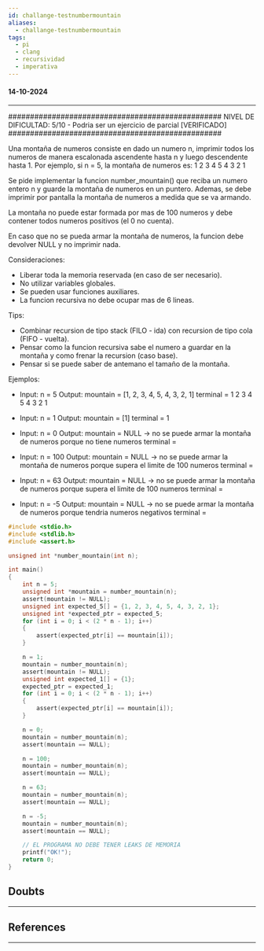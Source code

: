 ```yaml
---
id: challange-testnumbermountain
aliases:
  - challange-testnumbermountain
tags:
  - pi
  - clang
  - recursividad
  - imperativa
---
```

#### 14-10-2024
---
#################################################
    NIVEL DE DIFICULTAD: 5/10 - Podria ser un ejercicio de parcial [VERIFICADO]
#################################################

Una montaña de numeros consiste en dado un numero n, imprimir todos los numeros de manera escalonada
ascendente hasta n y luego descendente hasta 1. Por ejemplo, si n = 5, la montaña de numeros es:
1 2 3 4 5 4 3 2 1

Se pide implementar la funcion number_mountain() que reciba un numero entero n y guarde
la montaña de numeros en un puntero. Ademas, se debe imprimir por pantalla la montaña de numeros
a medida que se va armando.

La montaña no puede estar formada por mas de 100 numeros y debe contener todos numeros positivos
(el 0 no cuenta).

En caso que no se pueda armar la montaña de numeros, la funcion debe devolver NULL y no imprimir nada.

Consideraciones:
- Liberar toda la memoria reservada (en caso de ser necesario).
- No utilizar variables globales.
- Se pueden usar funciones auxiliares.
- La funcion recursiva no debe ocupar mas de 6 lineas.

Tips:
- Combinar recursion de tipo stack (FILO - ida) con recursion de tipo cola (FIFO - vuelta).
- Pensar como la funcion recursiva sabe el numero a guardar en la montaña y como frenar la recursion (caso base).
- Pensar si se puede saber de antemano el tamaño de la montaña.

Ejemplos:
- Input: n = 5
  Output: mountain = [1, 2, 3, 4, 5, 4, 3, 2, 1]
          terminal = 1 2 3 4 5 4 3 2 1

- Input: n = 1
  Output: mountain = [1]
          terminal = 1

- Input: n = 0
  Output: mountain = NULL -> no se puede armar la montaña de numeros porque no tiene numeros
          terminal =

- Input: n = 100
  Output: mountain = NULL -> no se puede armar la montaña de numeros porque supera el limite de 100 numeros
          terminal =

- Input: n = 63
  Output: mountain = NULL -> no se puede armar la montaña de numeros porque supera el limite de 100 numeros
          terminal =

- Input: n = -5
  Output: mountain = NULL -> no se puede armar la montaña de numeros porque tendria numeros negativos
          terminal =

```c
#include <stdio.h>
#include <stdlib.h>
#include <assert.h>

unsigned int *number_mountain(int n);

int main()
{
    int n = 5;
    unsigned int *mountain = number_mountain(n);
    assert(mountain != NULL);
    unsigned int expected_5[] = {1, 2, 3, 4, 5, 4, 3, 2, 1};
    unsigned int *expected_ptr = expected_5;
    for (int i = 0; i < (2 * n - 1); i++)
    {
        assert(expected_ptr[i] == mountain[i]);
    }

    n = 1;
    mountain = number_mountain(n);
    assert(mountain != NULL);
    unsigned int expected_1[] = {1};
    expected_ptr = expected_1;
    for (int i = 0; i < (2 * n - 1); i++)
    {
        assert(expected_ptr[i] == mountain[i]);
    }

    n = 0;
    mountain = number_mountain(n);
    assert(mountain == NULL);

    n = 100;
    mountain = number_mountain(n);
    assert(mountain == NULL);

    n = 63;
    mountain = number_mountain(n);
    assert(mountain == NULL);

    n = -5;
    mountain = number_mountain(n);
    assert(mountain == NULL);

    // EL PROGRAMA NO DEBE TENER LEAKS DE MEMORIA
    printf("OK!");
    return 0;
}
```


## Doubts
---

## References
---


